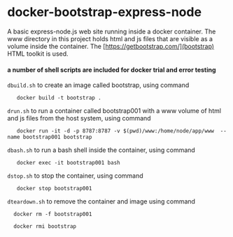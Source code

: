 # docker-bootstrap-express-node
A basic express-node.js web site running inside a docker container. The www directory in this project holds html and js files that are visible as a volume inside the container. The [https://getbootstrap.com/](bootstrap) HTML toolkit is used.

#### a number of shell scripts are included for docker trial and error testing
   `dbuild.sh` to create an image called bootstrap, using command
      
       docker build -t bootstrap .  

   `drun.sh`  to run a container called bootstrap001 with a www volume of html and js files from the host system, using command 
      
       docker run -it -d -p 8787:8787 -v $(pwd)/www:/home/node/app/www  --name bootstrap001 bootstrap
   
   `dbash.sh` to run a bash shell inside the container, using command 
   
       docker exec -it bootstrap001 bash 
   
   `dstop.sh`  to stop the container, using command 
   
       docker stop bootstrap001 

  `dteardown.sh` to remove the container and image using command 

      docker rm -f bootstrap001
     
      docker rmi bootstrap
   


